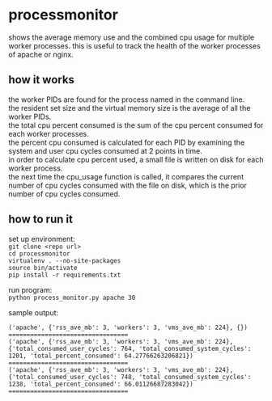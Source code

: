 processmonitor
==============
shows the average memory use and the combined cpu usage for multiple worker 
processes.  this is useful to track the health of the worker processes of
apache or nginx.

how it works
------------
the worker PIDs are found for the process named in the command line.  
the resident set size and the virtual memory size is the average of all the worker PIDs.  
the total cpu percent consumed is the sum of the cpu percent consumed for each worker processes.  
the percent cpu consumed is calculated for each PID by examining the system and user cpu cycles consumed at 2 points in time.  
in order to calculate cpu percent used, a small file is written on disk for each worker process.  
the next time the cpu_usage function is called, it compares the current number of cpu cycles consumed with the file on disk, which is the prior number of cpu cycles consumed.  

how to run it
-------------
set up environment:  
`git clone <repo url>`  
`cd processmonitor`  
`virtualenv . --no-site-packages`  
`source bin/activate`  
`pip install -r requirements.txt`  

run program:  
`python process_monitor.py apache 30`  

sample output:
```
('apache', {'rss_ave_mb': 3, 'workers': 3, 'vms_ave_mb': 224}, {})
=================================
('apache', {'rss_ave_mb': 3, 'workers': 3, 'vms_ave_mb': 224}, {'total_consumed_user_cycles': 764, 'total_consumed_system_cycles': 1201, 'total_percent_consumed': 64.27766263206821})
=================================
('apache', {'rss_ave_mb': 3, 'workers': 3, 'vms_ave_mb': 224}, {'total_consumed_user_cycles': 748, 'total_consumed_system_cycles': 1238, 'total_percent_consumed': 66.01126687283042})
=================================
```
